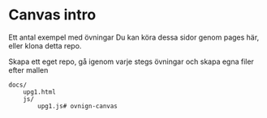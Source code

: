 # Canvas intro

Ett antal exempel med övningar
Du kan köra dessa sidor genom pages här, eller klona detta repo.

Skapa ett eget repo, gå igenom varje stegs övningar och skapa egna filer efter mallen

    docs/
        upg1.html
        js/
            upg1.js# ovnign-canvas
